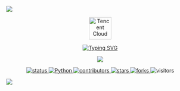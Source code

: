 <!-- Header Image -->
![](./src/header_.png)

<!-- Centered Content: Tencent Logo + Typing SVG + Visitor Counter -->
<div align="center">

  <!-- Tencent Cloud Logo -->
  <a href="https://cloud.tencent.com/">
    <img src="[https://www.cloudflare.com/partners/technology-partners/tencentcloud/tencentcloud-logo.svg](https://cf-assets.www.cloudflare.com/slt3lc6tev37/6XttahJU8cwhyUlGFJpnbH/7cec0406092bcd138cbf8cb78dca8364/tencent_cloud_logo_high_res.png)" 
         alt="Tencent Cloud" 
         height="60">
  </a>

  <!-- Typing SVG (Fixed URL - No Extra Spaces) -->
  [![Typing SVG](https://readme-typing-svg.demolab.com?color=36BCF7&center=true&vCenter=true&width=600&lines=Hi+there+👋,+I+am+noname404-code3;Welcome+to+My+Profile!;Over+3+years+of+programming+experience;Always+fucking+old+memos;Error+learning+shitz;Tencent+community+member)](https://git.io/typing-svg)

  <!-- Visitor Counter (Fixed Color) -->
  ![](https://komarev.com/ghpvc/?username=noname404-code3&label=👁️+Views&color=8a2be2&style=plastic)

</div>

<!-- Badges -->
<p align="center">
  <a href="https://github.com/noname404-code3/noname404-code3">
    <img src="https://img.shields.io/badge/status-updating-brightgreen.svg" alt="status">
  </a>
  <a href="https://github.com/python/cpython">
    <img src="https://img.shields.io/badge/Python-3.12-FF1493.svg" alt="Python">
  </a>
  <a href="https://github.com/noname404-code3/noname404-code3/graphs/contributors">
    <img src="https://img.shields.io/github/contributors/noname404-code3/noname404-code3?color=blue" alt="contributors">
  </a>
  <a href="https://github.com/noname404-code3/noname404-code3/stargazers">
    <img src="https://img.shields.io/github/stars/noname404-code3/noname404-code3.svg?logo=github" alt="stars">
  </a>
  <a href="https://github.com/noname404-code3/noname404-code3/network/members">
    <img src="https://img.shields.io/github/forks/noname404-code3/noname404-code3.svg?color=blue&logo=github" alt="forks">
  </a>
  <img src="https://visitor-badge.laobi.icu/badge?page_id=noname404-code3.noname404-code3" alt="visitors">
</p>

<!-- Bottom Decoration -->
![](assets/Bottom_up.svg)
